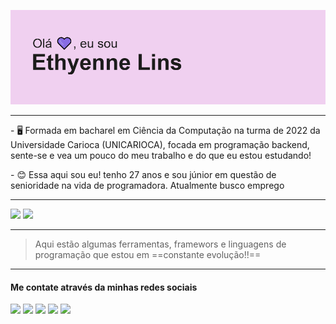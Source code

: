 


![Thyenneheader](img/header.png)


_________________________________________________________________________________________________________________________________________________________________________________

<p> - 🖥 Formada em bacharel em Ciência da Computação na turma de 2022 da Universidade Carioca (UNICARIOCA), focada em programação backend, sente-se e vea um pouco do meu trabalho e do que eu estou estudando!</p>
<p> - 😊 Essa aqui sou eu! tenho 27 anos e sou júnior em questão de senioridade na vida de programadora. Atualmente busco emprego </>


_________________________________________________________________________________________________________________________________________________________________________________


<img loading="lazy" height="180em" src="https://github-readme-stats.vercel.app/api/top-langs/?username=thyenne&layout=compact&langs_count=7&theme=dracula"/>
<img loading="lazy" height="180em" src="https://github-readme-stats.vercel.app/api?username=thyenne&show_icons=true&theme=dracula&include_all_commits=true&count_private=true"/>


_________________________________________________________________________________________________________________________________________________________________________________

>  Aqui estão algumas ferramentas, framewors e linguagens de programação que estou em ==constante evolução!!==


        
        

          
_________________________________________________________________________________________________________________________________________________________________________________          


#### Me contate através da minhas redes sociais 

<a href="https://www.youtube.com/@Thyennex" target="_blank"><img loading="lazy" src="https://img.shields.io/badge/YouTube-FF0000?style=for-the-badge&logo=youtube&logoColor=white" target="_blank"></a>
<a href="https://instagram.com/Thyennex" target="_blank"><img loading="lazy" src="https://img.shields.io/badge/-Instagram-%23E4405F?style=for-the-badge&logo=instagram&logoColor=white" target="_blank"></a>
<a href="https://www.twitch.tv/thyennex" target="_blank"><img loading="lazy" src="https://img.shields.io/badge/Twitch-9146FF?style=for-the-badge&logo=twitch&logoColor=white" target="_blank"></a>
<a href = "mailto:linssalles@gmail.com"><img loading="lazy" src="https://img.shields.io/badge/Gmail-D14836?style=for-the-badge&logo=gmail&logoColor=white" target="_blank"></a>
<a href="https://www.linkedin.com/in/ethyennelins/" target="_blank"><img loading="lazy" src="https://img.shields.io/badge/-LinkedIn-%230077B5?style=for-the-badge&logo=linkedin&logoColor=white" target="_blank"></a>   
